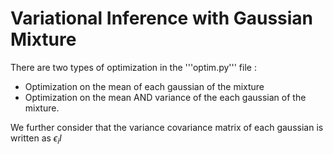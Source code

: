 # Variational Inference with Gaussian Mixture

There are two types of optimization in the '''optim.py''' file :
- Optimization on the mean of each gaussian of the mixture
- Optimization on the mean AND variance of the each gaussian of the mixture.

We further consider that the variance covariance matrix of each gaussian is written as $\epsilon_i I$
